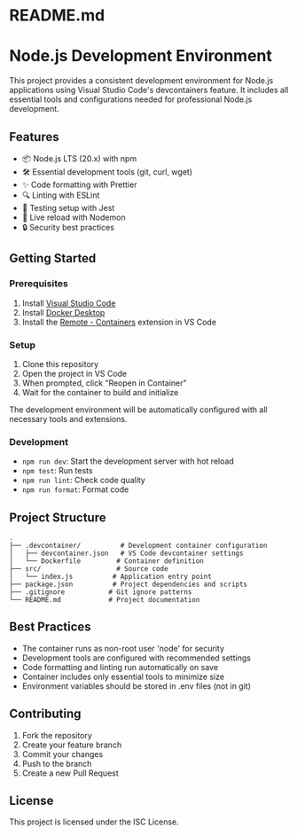 # README.md

# Node.js Development Environment

This project provides a consistent development environment for Node.js applications using Visual Studio Code's devcontainers feature. It includes all essential tools and configurations needed for professional Node.js development.

## Features

- 📦 Node.js LTS (20.x) with npm
- 🛠️ Essential development tools (git, curl, wget)
- ✨ Code formatting with Prettier
- 🔍 Linting with ESLint
- 🧪 Testing setup with Jest
- 🔄 Live reload with Nodemon
- 🔒 Security best practices

## Getting Started

### Prerequisites

1. Install [Visual Studio Code](https://code.visualstudio.com/)
2. Install [Docker Desktop](https://www.docker.com/products/docker-desktop)
3. Install the [Remote - Containers](https://marketplace.visualstudio.com/items?itemName=ms-vscode-remote.remote-containers) extension in VS Code

### Setup

1. Clone this repository
2. Open the project in VS Code
3. When prompted, click "Reopen in Container"
4. Wait for the container to build and initialize

The development environment will be automatically configured with all necessary tools and extensions.

### Development

- `npm run dev`: Start the development server with hot reload
- `npm test`: Run tests
- `npm run lint`: Check code quality
- `npm run format`: Format code

## Project Structure

```
.
├── .devcontainer/          # Development container configuration
│   ├── devcontainer.json   # VS Code devcontainer settings
│   └── Dockerfile         # Container definition
├── src/                   # Source code
│   └── index.js          # Application entry point
├── package.json          # Project dependencies and scripts
├── .gitignore           # Git ignore patterns
└── README.md            # Project documentation
```

## Best Practices

- The container runs as non-root user 'node' for security
- Development tools are configured with recommended settings
- Code formatting and linting run automatically on save
- Container includes only essential tools to minimize size
- Environment variables should be stored in .env files (not in git)

## Contributing

1. Fork the repository
2. Create your feature branch
3. Commit your changes
4. Push to the branch
5. Create a new Pull Request

## License

This project is licensed under the ISC License.
